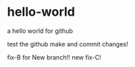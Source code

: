 # hello-world
a hello world for github

test the github make and commit changes!

fix-B
for New branch!!
new fix-C!
